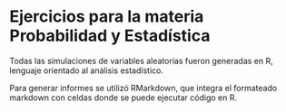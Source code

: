 # Ejercicios para la materia Probabilidad y Estadística

Todas las simulaciones de variables aleatorias fueron generadas en R, lenguaje orientado al análisis estadístico. 

Para generar informes se utilizó RMarkdown, que integra el formateado markdown con celdas donde se puede ejecutar código en R.